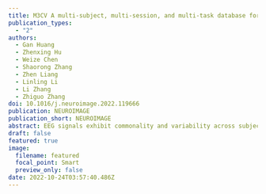 ```yaml
---
title: M3CV A multi-subject, multi-session, and multi-task database for EEG-based biometrics challenge
publication_types:
  - "2"
authors:
  - Gan Huang 
  - Zhenxing Hu
  - Weize Chen
  - Shaorong Zhang
  - Zhen Liang
  - Linling Li
  - Li Zhang
  - Zhiguo Zhang
doi: 10.1016/j.neuroimage.2022.119666
publication: NEUROIMAGE
publication_short: NEUROIMAGE
abstract: EEG signals exhibit commonality and variability across subjects, sessions, and tasks. But most existing EEG studies focus on mean group effects (commonality) by averaging signals over trials and subjects. The substantial intra- and inter-subject variability of EEG have often been overlooked. The recently significant technological advances in machine learning, especially deep learning, have brought technological innovations to EEG signal application in many aspects, but there are still great challenges in cross-session, cross-task, and cross-subject EEG decoding. In this work, an EEG-based biometric competition based on a large-scale M3CV (A Multi-subject, Multi-session, and Multi-task Database for investigation of EEG Commonality and Variability) database was launched to better characterize and harness the intra- and inter-subject variability and promote the development of machine learning algorithm in this field. In the M3CV database, EEG signals were recorded from 106 subjects, of which 95 subjects repeated two sessions of the experiments on different days. The whole experiment consisted of 6 paradigms, including resting-state, transient-state sensory, steady-state sensory, cognitive oddball, motor execution, and steady-state sensory with selective attention with 14 types of EEG signals, 120000 epochs. Two learning tasks (identification and verification), performance metrics, and baseline methods were introduced in the competition. In general, the proposed M3CV dataset and the EEG-based biometric competition aim to provide the opportunity to develop advanced machine learning algorithms for achieving an in-depth understanding of the commonality and variability of EEG signals across subjects, sessions, and tasks.
draft: false
featured: true
image:
  filename: featured
  focal_point: Smart
  preview_only: false
date: 2022-10-24T03:57:40.486Z
---
```

